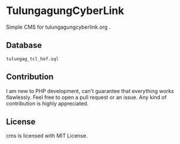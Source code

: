 # TulungagungCyberLink
 Simple CMS for tulungagungcyberlink.org .
 
## Database
```
tulungag_tcl_hof.sql
```
## Contribution
I am new to PHP development, can't guarantee that everything works flawlessly. Feel free to open a pull request or an issue. Any kind of contribution is highly appreciated.

## License
cms is licensed with MIT License.
